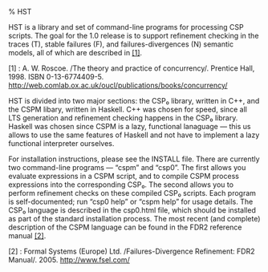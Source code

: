 % HST

HST is a library and set of command-line programs for processing CSP
scripts.  The goal for the 1.0 release is to support refinement
checking in the traces (T), stable failures (F), and
failures-divergences (N) semantic models, all of which are described
in [[1]](#bib1).

[1] <a name="bib1"/>
:   A. W. Roscoe.  /The theory and practice of concurrency/.  Prentice
    Hall, 1998.  ISBN 0-13-6774409-5.
    <http://web.comlab.ox.ac.uk/oucl/publications/books/concurrency/>

HST is divided into two major sections: the CSP₀ library, written in
C++, and the CSPM libary, written in Haskell.  C++ was chosen for
speed, since all LTS generation and refinement checking happens in the
CSP₀ library.  Haskell was chosen since CSPM is a lazy, functional
lanaguage — this us allows to use the same features of Haskell and not
have to implement a lazy functional interpreter ourselves.

For installation instructions, please see the INSTALL file.  There are
currently two command-line programs — “cspm” and “csp0”.  The first
allows you evaluate expressions in a CSPM script, and to compile CSPM
process expressions into the corresponding CSP₀.  The second allows
you to perform refinement checks on these compiled CSP₀ scripts.  Each
program is self-documented; run “csp0 help” or “cspm help” for usage
details.  The CSP₀ language is described in the csp0.html file, which
should be installed as part of the standard installation process.  The
most recent (and complete) description of the CSPM language can be
found in the FDR2 reference manual [[2]](#bib2).

[2] <a name="bib2"/>
:   Formal Systems (Europe) Ltd.  /Failures-Divergence Refinement:
    FDR2 Manual/.  2005.
    <http://www.fsel.com/>
